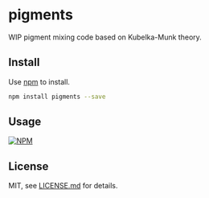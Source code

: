 # pigments

WIP pigment mixing code based on Kubelka-Munk theory.

## Install

Use [npm](https://npmjs.com/) to install.

```sh
npm install pigments --save
```

## Usage

[![NPM](https://nodei.co/npm/pigments.png)](https://www.npmjs.com/package/pigments)

## License

MIT, see [LICENSE.md](http://github.com/mattdesl/pigments/blob/master/LICENSE.md) for details.
